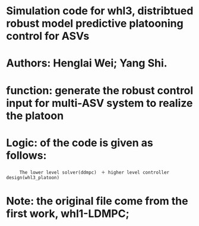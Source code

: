 # Simulation code for whl3, distribtued robust model predictive platooning control for ASVs
# Authors: Henglai Wei; Yang Shi.
# function: generate the robust control input for multi-ASV system to realize the platoon
# Logic: of the code is given as follows:
         The lower level solver(ddmpc)　＋ higher level controller design(whl3_platoon)
# Note: the original file come from the first work, whl1-LDMPC;

